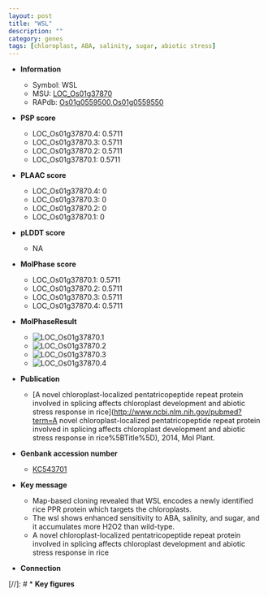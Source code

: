 ```yaml
---
layout: post
title: "WSL"
description: ""
category: genes
tags: [chloroplast, ABA, salinity, sugar, abiotic stress]
---
```


* **Information**  
    + Symbol: WSL  
    + MSU: [LOC_Os01g37870](http://rice.plantbiology.msu.edu/cgi-bin/ORF_infopage.cgi?orf=LOC_Os01g37870)  
    + RAPdb: [Os01g0559500](http://rapdb.dna.affrc.go.jp/viewer/gbrowse_details/irgsp1?name=Os01g0559500),[Os01g0559550](http://rapdb.dna.affrc.go.jp/viewer/gbrowse_details/irgsp1?name=Os01g0559550)  

* **PSP score**  
    + LOC_Os01g37870.4: 0.5711 
    + LOC_Os01g37870.3: 0.5711 
    + LOC_Os01g37870.2: 0.5711 
    + LOC_Os01g37870.1: 0.5711 

* **PLAAC score**  
    + LOC_Os01g37870.4: 0 
    + LOC_Os01g37870.3: 0 
    + LOC_Os01g37870.2: 0 
    + LOC_Os01g37870.1: 0 

* **pLDDT score**
    + NA


* **MolPhase score**
    + LOC_Os01g37870.1: 0.5711
    + LOC_Os01g37870.2: 0.5711
    + LOC_Os01g37870.3: 0.5711
    + LOC_Os01g37870.4: 0.5711

* **MolPhaseResult**
    + ![LOC_Os01g37870.1](https://ricepsp.github.io/pictures/LOC_Os01g/LOC_Os01g37870.1.png)
    + ![LOC_Os01g37870.2](https://ricepsp.github.io/pictures/LOC_Os01g/LOC_Os01g37870.2.png)
    + ![LOC_Os01g37870.3](https://ricepsp.github.io/pictures/LOC_Os01g/LOC_Os01g37870.3.png)
    + ![LOC_Os01g37870.4](https://ricepsp.github.io/pictures/LOC_Os01g/LOC_Os01g37870.4.png)

* **Publication**  
    + [A novel chloroplast-localized pentatricopeptide repeat protein involved in splicing affects chloroplast development and abiotic stress response in rice](http://www.ncbi.nlm.nih.gov/pubmed?term=A novel chloroplast-localized pentatricopeptide repeat protein involved in splicing affects chloroplast development and abiotic stress response in rice%5BTitle%5D), 2014, Mol Plant.

* **Genbank accession number**  
    + [KC543701](http://www.ncbi.nlm.nih.gov/nuccore/KC543701)

* **Key message**  
    + Map-based cloning revealed that WSL encodes a newly identified rice PPR protein which targets the chloroplasts.
    + The wsl shows enhanced sensitivity to ABA, salinity, and sugar, and it accumulates more H2O2 than wild-type.
    + A novel chloroplast-localized pentatricopeptide repeat protein involved in splicing affects chloroplast development and abiotic stress response in rice

* **Connection**  

[//]: # * **Key figures**  


